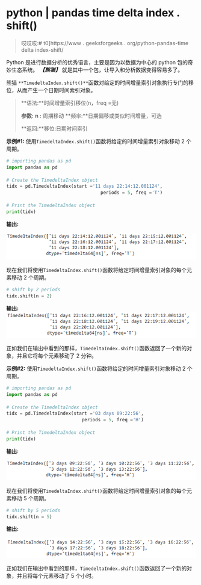 # python | pandas time delta index . shift()

> 哎哎哎:# t0]https://www . geeksforgeeks . org/python-pandas-time delta index-shift/

Python 是进行数据分析的优秀语言，主要是因为以数据为中心的 python 包的奇妙生态系统。 ***【熊猫】*** 就是其中一个包，让导入和分析数据变得容易多了。

熊猫 `**TimedeltaIndex.shift()**`函数对给定的时间增量索引对象执行专门的移位，从而产生一个日期时间索引对象。

> **语法:**时间增量索引移位(n，freq =无)
> 
> **参数:**
> **n :** 周期移动
> **频率:**日期偏移或类似时间增量，可选
> 
> **返回:**移位:日期时间索引

**示例#1:** 使用`TimedeltaIndex.shift()`函数将给定的时间增量索引对象移动 2 个周期。

```py
# importing pandas as pd
import pandas as pd

# Create the TimedeltaIndex object
tidx = pd.TimedeltaIndex(start ='11 days 22:14:12.001124',
                                   periods = 5, freq ='T')

# Print the TimedeltaIndex object
print(tidx)
```

**输出:**

![](img/856277f2e6ae685a7306e94f999507c9.png)

现在我们将使用`TimedeltaIndex.shift()`函数将给定时间增量索引对象的每个元素移动 2 个周期。

```py
# shift by 2 periods
tidx.shift(n = 2)
```

**输出:**
![](img/ee98f6e02e414d7b2273339a4d24148e.png)

正如我们在输出中看到的那样，`TimedeltaIndex.shift()`函数返回了一个新的对象，并且它将每个元素移动了 2 分钟。

**示例#2:** 使用`TimedeltaIndex.shift()`函数将给定的时间增量索引对象移动 2 个周期。

```py
# importing pandas as pd
import pandas as pd

# Create the TimedeltaIndex object
tidx = pd.TimedeltaIndex(start ='03 days 09:22:56',
                            periods = 5, freq ='H')

# Print the TimedeltaIndex object
print(tidx)
```

**输出:**

![](img/ef5db482e0443064fbdb081652a92b7c.png)

现在我们将使用`TimedeltaIndex.shift()`函数将给定时间增量索引对象的每个元素移动 5 个周期。

```py
# shift by 5 periods
tidx.shift(n = 5)
```

**输出:**

![](img/b217823bb76d40e96e40c8a064cde8a5.png)

正如我们在输出中看到的那样，`TimedeltaIndex.shift()`函数返回了一个新的对象，并且将每个元素移动了 5 个小时。